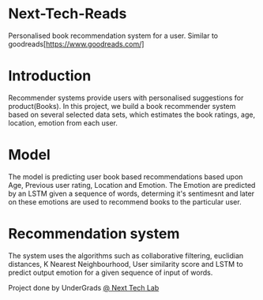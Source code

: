 # Next-Tech-Reads
Personalised book recommendation system for a user. Similar to goodreads[https://www.goodreads.com/]

# Introduction 
Recommender systems provide users with personalised suggestions for product(Books). In this project, we build a book
recommender system based on several selected data sets, which estimates the book ratings, age, location, emotion
from each user.

# Model 
The model is predicting user book based recommendations based upon Age, Previous user rating, Location and Emotion. The Emotion are predicted by an LSTM given a sequence of words, determing it's sentimesnt and later on these emotions are used to recommend books to the particular user. 

# Recommendation system
The system uses the algorithms such as collaborative filtering, euclidian distances, K Nearest Neighbourhood, User similarity score and LSTM to predict output emotion for a given sequence of input of words.

Project done by UnderGrads [@ Next Tech Lab](http://nextech.io/index2.html)
